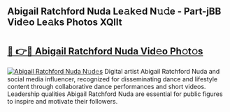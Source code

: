 ## Abigail Ratchford Nuda Le𝚊k𝚎d N𝚞𝚍e - Part-jBB Vid𝚎o Le𝚊ks Photos XQlIt

# <h2><a href="http://fbdvpp.evod.top/?m=Abigail+Ratchford+Nuda">🔗 👉🔴 Abigail Ratchford Nuda Vid𝚎o Ph𝚘t𝚘s</a></h2>

[![Abigail Ratchford Nuda N𝚞d𝚎s](https://i.imgur.com/8V9OHl7.gif)](http://fbdvpp.evod.top/?m=Abigail+Ratchford+Nuda)
Digital artist Abigail Ratchford Nuda and social media influencer, recognized for disseminating dance and lifestyle content through collaborative dance performances and short videos. Leadership qualities Abigail Ratchford Nuda are essential for public figures to inspire and motivate their followers. 
